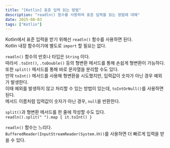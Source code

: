 ```yaml
---
title: "[Kotlin] 표준 입력 읽는 방법"
description: "readln() 함수를 사용하여 표준 입력을 읽는 방법에 대해"
date: 2025-08-03
tags: ["Kotlin"]
---
```


Kotlin에서 표준 입력을 받기 위해선 `readln()` 함수를 사용하면 된다.  
Kotlin 내장 함수이기에 별도로 `import` 할 필요는 없다.

`readln()` 함수의 반호나 타입은 `String` 이다.  
따라서 `.toInt()`, `.toDouble()` 등의 형변환 메서드를 통해 손쉽게 형변환이 가능하다.  
또한 `split()` 메서드를 통해 바로 문자열을 분리할 수도 있다.  
만약 `toInt()` 메서드를 사용해 형변환을 시도했지만, 입력값이 숫자가 아닌 경우 예외가 발생한다.  
이때 예외를 발생하지 않고 처리할 수 있는 방법이 있는데, `toIntOrNull()`를 사용하면 된다.  
메서드 이름처럼 입력값이 숫자가 아닌 경우, `null`을 반환한다. 

`split()`과 형변환 메서드를 한 줄에 작성할 수도 있다.  
`readln().split(" ").map { it.toInt() }`

`readln()` 함수는 느리다.  
`BufferedReader(InputStreamReader(System.`in`))`를 사용하면 더 빠르게 입력을 받을 수 있다.
